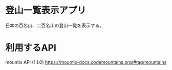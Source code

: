 # 登山一覧表示アプリ
日本の百名山、二百名山の登山一覧を表示する。

# 利用するAPI
mountix API (1.1.0)
https://mountix-docs.codemountains.org/#tag/mountains
